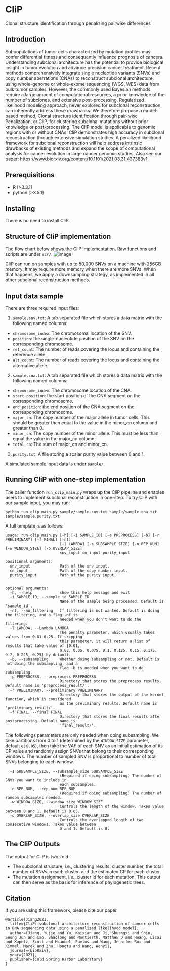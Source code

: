 # CliP
Clonal structure identification through penalizing pairwise differences

## Introduction
Subpopulations of tumor cells characterized by mutation profiles may confer differential fitness and consequently influence prognosis of cancers. Understanding subclonal architecture has the potential to provide biological insight in tumor evolution and advance precision cancer treatment. Recent methods comprehensively integrate single nucleotide variants (SNVs) and copy number aberrations (CNAs) to reconstruct subclonal architecture using whole-genome or whole-exome sequencing (WGS, WES) data from bulk tumor samples. However, the commonly used Bayesian methods require a large amount of computational resources, a prior knowledge of the number of subclones, and extensive post-processing. Regularized likelihood modeling approach, never explored for subclonal reconstruction, can inherently address these drawbacks. We therefore propose a model-based method, Clonal structure identification through pair-wise Penalization, or CliP, for clustering subclonal mutations without prior knowledge or post-processing. The CliP model is applicable to genomic regions with or without CNAs. CliP demonstrates high accuracy in subclonal reconstruction through extensive simulation studies. A penalized likelihood framework for subclonal reconstruction will help address intrinsic drawbacks of existing methods and expand the scope of computational analysis for cancer evolution in large cancer genomic studies. Also see our paper: https://www.biorxiv.org/content/10.1101/2021.03.31.437383v1.


## Prerequisitions
- R [>3.3.1]
- python [>3.5.1]

## Installing
There is no need to install CliP.

## Structure of CliP implementation
The flow chart below shows the CliP implementation. Raw functions and scripts are under `scr/`. 
![image](https://user-images.githubusercontent.com/14543452/114482762-bf4c1480-9bcc-11eb-8c96-a944611e91d7.png)

CliP can run on samples with up to 50,000 SNVs on a machine with 256GB memory. It may require more memory when there are more SNVs. When that happens, we apply a downsampling strategy, as implemented in all other subclonal reconstruction methods. 

## Input data sample
There are three required input files:

1. ```sample.snv.txt```: A tab separated file which stores a data matrix with the following named columns:
* ```chromosome_index```: The chromosomal location of the SNV.
* ```position```: the single-nucleotide position of the SNV on the corresponding chromosome.
* ```ref_count```: The number of reads covering the locus and containing the reference allele.
* ```alt_count```: The number of reads covering the locus and containing the alternative allele.

2. ```sample.cna.txt```: A tab separated file which stores a data matrix with the following named columns:
* ```chromosome_index```: The chromosome location of the CNA.
* ```start_position```: the start position of the CNA segment on the corresponding chromosome.
* ```end_position```: the end position of the CNA segment on the corresponding chromosome.
* ```major_cn```: The copy number of the major allele in tumor cells. This should be greater than equal to the value in the minor_cn column and greater than 0.
* ```minor_cn```: The copy number of the minor allele. This must be less than equal the value in the major_cn column.
* ```total_cn```: The sum of major_cn and minor_cn.

3. ```purity.txt```: A file storing a scalar purity value between 0 and 1.

A simulated sample input data is under `sample/`. 


## Running CliP with one-step implementation

The caller function `run_clip_main.py` wraps up the CliP pipeline and enables users to implement subclonal reconstruction in one-step. To try CliP with our sample input, you may run:
```
python run_clip_main.py sample/sample.snv.txt sample/sample.cna.txt sample/sample.purity.txt
````

A full template is as follows:

```
usage: run_clip_main.py [-h] [-i SAMPLE_ID] [-e PREPROCESS] [-b] [-r PRELIMINARY] [-f FINAL] [-nf]
                        [-l LAMBDA] [-s SUBSAMPLE_SIZE] [-n REP_NUM] [-w WINDOW_SIZE] [-o OVERLAP_SIZE]
                        snv_input cn_input purity_input

positional arguments:
  snv_input             Path of the snv input.
  cn_input              Path of the copy number input.
  purity_input          Path of the purity input.


optional arguments:
  -h, --help            show this help message and exit
  -i SAMPLE_ID, --sample_id SAMPLE_ID
                        Name of the sample being processed. Default is 'sample_id'.
  -nf, --no_filtering   If filtering is not wanted. Default is doing the filtering, and a flag -nf is 
                        needed when you don't want to do the filtering.
  -l LAMBDA, --Lambda LAMBDA
                        The penalty parameter, which usually takes values from 0.01-0.25. If skipping 
                        this parameter, it will return a list of results that take value of [0.01, 
                        0.03, 0.05, 0.075, 0.1, 0.125, 0.15, 0.175, 0.2, 0.225, 0.25] by default.
  -b, --subsampling     Whether doing subsampling or not. Default is not doing the subsampling, and a 
                        flag -b is needed when you want to do subsampling.
  -p PREPROCESS, --preprocess PREPROCESS
                        Directory that stores the preprocess results. Default name is 'preprocess_result/'.
  -r PRELIMINARY, --preliminary PRELIMINARY
                        Directory that stores the output of the kernel function, which is considered 
                        as the preliminary results. Default name is 'preliminary_result/'.
  -f FINAL, --final FINAL
                        Directory that stores the final results after postprocessing. Default name is 
                        'final_result/'.
```

The followings parameters are only needed when doing subsampling. We take partitions from 0 to 1 (determined by the `WINDOW_SIZE` parameter, default at `0.05`), then take the VAF of each SNV as an initial estimation of its CP value and randomly assign SNVs that belong to their corresponding windows. The number of sampled SNV is proportional to number of total SNVs belonging to each window. 
```
  -s SUBSAMPLE_SIZE, --subsample_size SUBSAMPLE_SIZE
                        (Required if doing subsampling) The number of SNVs you want to include in 
                        each subsamples.
  -n REP_NUM, --rep_num REP_NUM
                        (Required if doing subsampling) The number of random subsamples needed.
  -w WINDOW_SIZE, --window_size WINDOW_SIZE
                        Controls the length of the window. Takes value between 0 and 1. Default is 0.05.
  -o OVERLAP_SIZE, --overlap_size OVERLAP_SIZE
                        Controls the overlapped length of two consecutive windows. Takes value between 
                        0 and 1. Default is 0.
```


## The CliP Outputs
The output for CliP is two-fold:
* The subclonal structure, i.e., clustering results: cluster number, the total number of SNVs in each cluster, and the estimated CP for each cluster.
* The mutation assignment, i.e., cluster id for each mutation. This output can then serve as the basis for inference of phylogenetic trees.

## Citation
If you are using this framework, please cite our paper
```
@article{Jiang2021,
  title={CliP: subclonal architecture reconstruction of cancer cells in DNA sequencing data using a penalized likelihood model},
  author={Jiang, Yujie and Yu, Kaixian and Ji, Shuangxi and Shin, Seung Jun and Cao, Shaolong and Montierth, Matthew D and Huang, Licai and Kopetz, Scott and Msaouel, Pavlos and Wang, Jennifer Rui and Kimmel, Marek and Zhu, Hongtu and Wang, Wenyi},
  journal={bioRxiv},
  year={2021},
  publisher={Cold Spring Harbor Laboratory}
}
```
